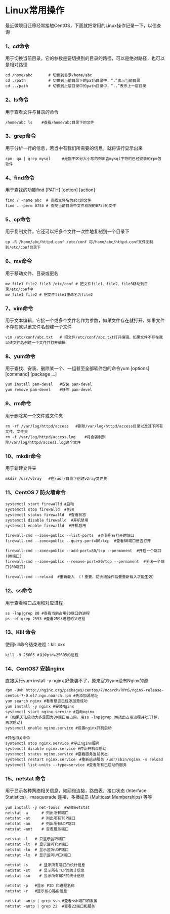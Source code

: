 # Linux常用操作   
最近做项目迁移经常接触CentOS，下面就把常用的Linux操作记录一下，以便查询  
### 1、cd命令   
用于切换当前目录，它的参数是要切换到的目录的路径，可以是绝对路径，也可以是相对路径
```Shell 
cd /home/abc       # 切换到目录/home/abc
cd ./path          # 切换到当前目录下的path目录中，“.”表示当前目录   
cd ../path         # 切换到上层目录中的path目录中，“..”表示上一层目录
```
### 2、ls命令
用于查看文件与目录的命令   
```Shell 
/home/abc ls    #查看/home/abc目录下的文件
```
### 3、grep命令
用于分析一行的信息，若当中有我们所需要的信息，就将该行显示出来
```Shell 
rpm- qa | grep mysql     #是指不区分大小写的列出含mysql字符的已经安装的rpm包软件
```
### 4、find命令
用于查找的功能find [PATH] [option] [action]  
```Shell 
find / -name abc  # 查找文件名为abc的文件  
find . -perm 0755 # 查找当前目录中文件权限的0755的文件  
```
### 5、cp命令
用于复制文件，它还可以把多个文件一次性地复制到一个目录下
```Shell 
cp -R /home/abc/httpd.conf /etc/conf 将/home/abc/httpd.conf文件复制到/etc/conf目录下
```
### 6、mv命令
用于移动文件、目录或更名
```Shell 
mv file1 file2 file3 /etc/conf # 把文件file1、file2、file3移动到目录/etc/conf中  
mv file1 file2 # 把文件file1重命名为file2  
```
### 7、vim命令
用于文本编辑，它接一个或多个文件名作为参数，如果文件存在就打开，如果文件不存在就以该文件名创建一个文件
```Shell 
vim /etc/conf/abc.txt   # 把文件/etc/conf/abc.txt打开编辑，如果文件不存在就以该文件名创建一个文件并打开编辑
```
### 8、yum命令
用于查找、安装、删除某一个、一组甚至全部软件包的命令yum [options] [command] [package ...]
```Shell 
yum install pam-devel   #安装 pam-devel
yum remove pam-devel    #移除 pam-devel
```
### 9、rm命令
用于删除某一个文件或文件夹
```Shell 
rm -rf /var/log/httpd/access   #删除/var/log/httpd/access目录以及其下所有文件、文件夹
rm -f /var/log/httpd/access.log    #将会强制删除/var/log/httpd/access.log这个文件
```

### 10、mkdir命令
用于新建文件夹
```Shell 
mkdir /usr/v2ray   #在/usr/目录下创建v2ray文件夹
```

### 11、CentOS 7 防火墙命令
```Shell
systemctl start firewalld #启动
systemctl stop firewalld  #关闭
systemctl status firewalld  #查看状态
systemctl disable firewalld  #开机禁用
systemctl enable firewalld  #开机启用

firewall-cmd --zone=public --list-ports  #查看所有打开的端口
firewall-cmd --zone=public --query-port=80/tcp  #查看80端口是否打开

firewall-cmd --zone=public --add-port=80/tcp --permanent  #开启一个端口(80端口)
firewall-cmd --zone=public --remove-port=80/tcp --permanent  #关闭一个端口(80端口)

firewall-cmd --reload  #重新载入 （！重要，防火墙操作后要重新载入才能生效）

```

### 12、ss命令
用于查看端口占用和对应进程
```Shell
ss -lnp|grep 80 #查看当前占用80端口的进程
ps -ef|grep 2593 #查看2593进程的父进程
```

### 13、Kill 命令
使用kill命令结束进程：kill xxx
```Shell
kill -9 25605 #关掉pid=25605的进程
```

### 14、CentOS7 安装nginx
直接运行yum install -y nginx 好像装不了，原来官方yum没有Nginx的源
```Shell
rpm -Uvh http://nginx.org/packages/centos/7/noarch/RPMS/nginx-release-centos-7-0.el7.ngx.noarch.rpm #先添加源地址
yum search nginx #看看是否已经添加源成功
yum install -y nginx #安装Nginx
systemctl start nginx.service #启动nginx
# (如果无法启动大多是因为80端口被占用，用ss -lnp|grep 80找出占用进程并kill掉，再次启动)
systemctl enable nginx.service #设置nginx开机启动

#其他相关命令
systemctl stop nginx.service #停止nginx服务
systemctl disable nginx.service #停止开机自启动
systemctl status nginx.service #查看服务当前状态
systemctl restart nginx.service　#重新启动服务 /usr/sbin/nginx -s reload 
systemctl list-units --type=service #查看所有已启动的服务
```

### 15、netstat 命令
用于显示各种网络相关信息，如网络连接，路由表，接口状态 (Interface Statistics)，masquerade 连接，多播成员 (Multicast Memberships) 等等
```Shell
yum install -y net-tools  #安装netstat
netstat -a      # 列出所有端口
netstat -at     # 列出所有TCP端口
netstat -au     # 列出所有UDP端口
netstat -ant    # 查看服务端口

netstat -l   # 只显示监听端口
netstat -lt  # 显示监听TCP端口
netstat -lu  # 显示监听UDP端口
netstat -lx  # 显示监听UNIX端口

netstat -s     # 显示所有端口的统计信息
netstat -st    # 显示所有TCP的统计信息
netstat -su    # 显示所有UDP的统计信息

netstat -p   #显示 PID 和进程名称
netstat -r   #显示核心路由信息

netstat -antp | grep ssh #查看ssh端口和服务
netstat -antp | grep 22  #查看22端口和服务
```


